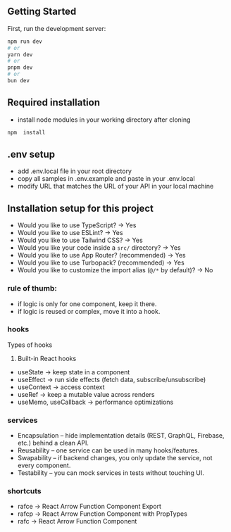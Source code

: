 ## Getting Started

First, run the development server:

```bash
npm run dev
# or
yarn dev
# or
pnpm dev
# or
bun dev
```
## Required installation
- install node modules in your working directory after cloning
```bash
npm  install
```
## .env setup 
- add .env.local file in your root directory
- copy all samples in .env.example and paste in your .env.local
- modify URL that matches the URL of your API in your local machine

## Installation setup for this project
- Would you like to use TypeScript? -> Yes
- Would you like to use ESLint? -> Yes
- Would you like to use Tailwind CSS? -> Yes
- Would you like your code inside a `src/` directory? -> Yes
- Would you like to use App Router? (recommended) -> Yes
- Would you like to use Turbopack? (recommended) -> Yes
- Would you like to customize the import alias (`@/*` by default)? -> No

### rule of thumb:
- if logic is only for one component, keep it there.
- if logic is reused or complex, move it into a hook.

### hooks
Types of hooks
1. Built-in React hooks
- useState → keep state in a component
- useEffect → run side effects (fetch data, subscribe/unsubscribe)
- useContext → access context
- useRef → keep a mutable value across renders
- useMemo, useCallback → performance optimizations

### services
- Encapsulation – hide implementation details (REST, GraphQL, Firebase, etc.) behind a clean API.
- Reusability – one service can be used in many hooks/features.
- Swapability – if backend changes, you only update the service, not every component.
- Testability – you can mock services in tests without touching UI.

### shortcuts
- rafce → React Arrow Function Component Export
- rafcp → React Arrow Function Component with PropTypes
- rafc → React Arrow Function Component

